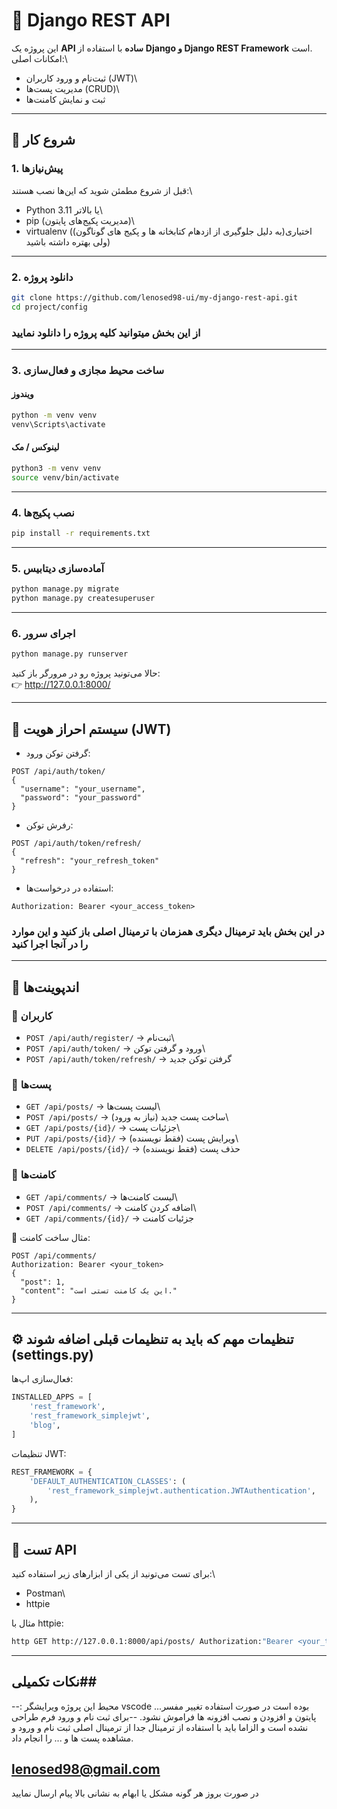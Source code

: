 # 📝 Django REST API

این پروژه یک **API ساده** با استفاده از **Django و Django REST
Framework** است.\
امکانات اصلی:\
- ثبت‌نام و ورود کاربران (JWT)\
- مدیریت پست‌ها (CRUD)\
- ثبت و نمایش کامنت‌ها

------------------------------------------------------------------------

## 🚀 شروع کار

### 1. پیش‌نیازها

قبل از شروع مطمئن شوید که این‌ها نصب هستند:\
- Python 3.11 یا بالاتر\
- pip (مدیریت پکیج‌های پایتون)\
- virtualenv ((به دلیل جلوگیری از ازدهام کتابخانه ها و پکیج های گوناگون)اختیاری ولی بهتره داشته باشید)

------------------------------------------------------------------------

### 2. دانلود پروژه

``` bash
git clone https://github.com/lenosed98-ui/my-django-rest-api.git
cd project/config
```
### از این بخش میتوانید کلیه پروژه را دانلود نمایید
------------------------------------------------------------------------

### 3. ساخت محیط مجازی و فعال‌سازی

#### ویندوز

``` bash
python -m venv venv
venv\Scripts\activate
```

#### لینوکس / مک

``` bash
python3 -m venv venv
source venv/bin/activate
```

------------------------------------------------------------------------

### 4. نصب پکیج‌ها

``` bash
pip install -r requirements.txt
```

------------------------------------------------------------------------

### 5. آماده‌سازی دیتابیس

``` bash
python manage.py migrate
python manage.py createsuperuser
```

------------------------------------------------------------------------

### 6. اجرای سرور

``` bash
python manage.py runserver
```

حالا می‌تونید پروژه رو در مرورگر باز کنید:\
👉 http://127.0.0.1:8000/

------------------------------------------------------------------------

## 🔑 سیستم احراز هویت (JWT)

-   گرفتن توکن ورود:

``` http
POST /api/auth/token/
{
  "username": "your_username",
  "password": "your_password"
}
```

-   رفرش توکن:

``` http
POST /api/auth/token/refresh/
{
  "refresh": "your_refresh_token"
}
```

-   استفاده در درخواست‌ها:

``` http
Authorization: Bearer <your_access_token>
```
###  در این بخش باید ترمینال دیگری همزمان با ترمینال اصلی باز کنید و این موارد را در آنجا اجرا کنید
------------------------------------------------------------------------

## 📌 اندپوینت‌ها

### 👤 کاربران

-   `POST /api/auth/register/` → ثبت‌نام\
-   `POST /api/auth/token/` → ورود و گرفتن توکن\
-   `POST /api/auth/token/refresh/` → گرفتن توکن جدید

### 📝 پست‌ها

-   `GET /api/posts/` → لیست پست‌ها\
-   `POST /api/posts/` → ساخت پست جدید (نیاز به ورود)\
-   `GET /api/posts/{id}/` → جزئیات پست\
-   `PUT /api/posts/{id}/` → ویرایش پست (فقط نویسنده)\
-   `DELETE /api/posts/{id}/` → حذف پست (فقط نویسنده)

### 💬 کامنت‌ها

-   `GET /api/comments/` → لیست کامنت‌ها\
-   `POST /api/comments/` → اضافه کردن کامنت\
-   `GET /api/comments/{id}/` → جزئیات کامنت

📍 مثال ساخت کامنت:

``` http
POST /api/comments/
Authorization: Bearer <your_token>
{
  "post": 1,
  "content": "این یک کامنت تستی است."
}
```

------------------------------------------------------------------------

## ⚙️  تنظیمات مهم که باید به تنظیمات قبلی اضافه شوند (settings.py)

فعال‌سازی اپ‌ها:

``` python
INSTALLED_APPS = [ 
    'rest_framework',
    'rest_framework_simplejwt',
    'blog',
]
```

تنظیمات JWT:

``` python
REST_FRAMEWORK = {
    'DEFAULT_AUTHENTICATION_CLASSES': (
        'rest_framework_simplejwt.authentication.JWTAuthentication',
    ),
}
```

------------------------------------------------------------------------

## 🧪 تست API

برای تست می‌تونید از یکی از ابزارهای زیر استفاده کنید:\
- Postman\
- httpie

مثال با httpie:

``` bash
http GET http://127.0.0.1:8000/api/posts/ Authorization:"Bearer <your_token>"
```

------------------------------------------------------------------------
## نکات تکمیلی##
--:  محیط این پروژه ویرایشگر  vscode   ...بوده است در صورت استفاده تغییر مفسر پایتون و افزودن و نصب افزونه ها فراموش نشود.
--برای ثبت نام و ورود فرم طراحی نشده است و الزاما باید با استفاده از ترمینال جدا از ترمینال اصلی ثبت نام و ورود و مشاهده پست ها و ... را انجام داد. 

## lenosed98@gmail.com ## 
  در صورت بروز هر گونه مشکل یا ابهام به نشانی  بالا پیام ارسال نمایید